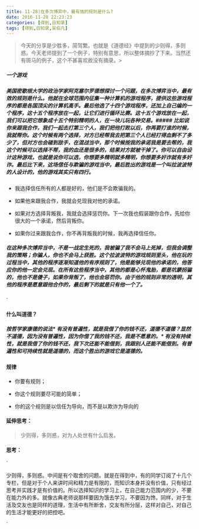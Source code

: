 ```yaml
---
title: 11-28|在多次博弈中，最有效的规则是什么?
date: 2016-11-28 22:23:23
categories: [得到,日知录]
tags: [得到,日知录,吴伯凡]
---
```

> 今天的分享是少胜多，简驾繁。也就是《道德经》中提到的少则得，多则惑。今天老师提到了一个例子，特别有意思，所以整体摘抄了下来。当然还有斑马的例子，这个不甚喜欢故没有摘录。>

<!-- more --> 
##### 一个游戏

##### 美国密歇根大学的政治学家阿克塞尔罗德想探讨一个问题，在多次博弈当中，最有效的规则是什么。他就在全球范围内征集一种计算机的游戏程序，提供这些游戏程序的都是各国顶尖的计算机高手。最后他选了十四个游戏程序，还加上自己编的一个程序，这十五个程序放在一起，让它们进行循环比赛。这十五个游戏放在一起，我们可以把它想象成十五个特别精明的人，在一块儿玩各种交易。##### 比如说你来跟我合作，我们一起去打第三个人，我们把他打败以后，你再要打谁的时候，我就帮你。这个时候有两个选择，对方已经帮我去把第三个人已经打得血剩不了多少了，但对方也会碰到敌手，在混战当中，那个时候按我的承诺我是要去帮的，我这个时候可以选择不帮，我的血还是很多的，结果对方就被干掉了。你可以自由设计这种游戏，也就是说你可以选，你想要多精明就多精明，你想要多奸诈就有多奸诈。最后比下来，这场信任与欺骗的游戏当中，最后胜出的游戏是一个叫拉波波特的人设计的，他的游戏其实只有四行。

- 我选择信任所有的人都是好的，他们是不会欺骗我的。

- 如果他来跟我合作，我就会兑现我对他的承诺。

- 如果对方选择背叛我，我就会选择惩罚你。下一次我也假装跟你合作，先给你很大的一个承诺，然后背叛你。

- 如果你过来跟我合作，你不再背叛我的时候，我再选择信任你。

##### 在这种多次博弈当中，不是一战定生死的，我被骗了我不会马上死掉，但我会调整我的策略；你骗人，你也不会马上获胜。这个拉波波特的游戏规则里头，他在玩的过程当中，其他的程序逐渐知道他的有序规则了，他是能够兑现他的承诺的，他答应你的他一定会兑现。在所有这些程序当中，其他的都是心怀鬼胎，都是坑蒙拐骗的，他也不是傻子，如果你背叛了，他也会惩罚你。由于他的规则非常的透明，其他的程序是愿意跟他合作的，最后剩下的就是只有他一个了。

`

#### 什么叫道德？

##### 按哲学家康德的说法* 有没有普遍性，就是我借了你的钱不还，道德不道德？显然不道德，因为没有普遍性，因为你借了我的钱不还，我是不愿意的。* 有没有持续性，就是我借了你的钱不还，我下次还能不能借到，我跟别人还能不能借到。有普遍性和可持续性就是道德的，而这个胜出的游戏它是道德的。

#### 规律

- 你要有规则；

- 你这个规则要尽可能的简单；

- 你的这个规则是以信任为导向，而不是以欺诈为导向的

#### 延伸思考：

> 少则得，多则惑，对为人处世有什么启发。

#### 思考：

`

少则得，多则惑。中间是有个取舍的问题。就是在得到中，有的同学订阅了十几个专栏，但是对于个人来讲时间和精力是有限的，而知识本身并没有价值，只有经过思考并实践才是有价值的。所以选择知识的学习上，在自己能力范围内的少，不要在能力外的多。就像古典老师说那样要因为饿去学习，不要因为馋。同样，对于生活及交友也是同样的道理，生活中有所断舍，交友有所分层，这样对自己，对自己的生活才能更好的把控吧。

`

